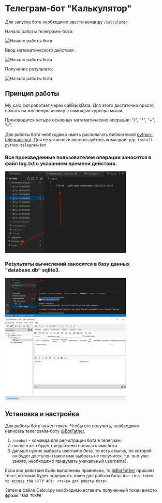 # Телеграм-бот "Калькулятор"

Для запуска бота необходимо ввести команду `/calculater`.

Начало работы телеграмм-бота:

<img src="calc1.jpg" width="400" alt="Начало работы бота">

Ввод математического действия:

<img src="calc2.jpg" width="400" alt="Начало работы бота">

Получение результата:

<img src="calc3.jpg" width="400" alt="Начало работы бота">


## Принцип работы

My_calc_bot работает через callBackData. Для этого достаточно просто нажать на желаемую ячейку с помощью курсора мыши.

Производится четыре основных математических операции: "/", "*", "+", "-".

Для работы бота необходимо иметь располагать библиотекой [python-telegram-bot](https://python-telegram-bot.org/). Для её установки воспользуйтесь командой:
`pip install python-telegram-bot`

### Все произведенные пользователем операции заносятся в файл log.txt с указанием времени действия.

<img src="Screens/db0.jpg" width="400" alt="Залогированные данные">

### Результаты вычислений заносятся в базу данных "database.db" sqlite3.

<img src="Screens/db2.jpg" width="400" alt="Результаты в СУБД">

<img src="Screens/db1.jpg" width="400" alt="Результаты в СУБД">

## Установка и настройка

Для работы бота нужен токен. Чтобы его получить, необходимо написать телеграмм-боту [@BotFather](https://t.me/BotFather).
1) `/newbot` - команда для регистрации бота в телеграм.
2) после этого будет предложено написать имя бота.
3) дальше нужно выбрать username бота, то есть ссылку, по которой он будет доступен (такое имя выбрать не получится, т.к. оно уже занято, необходимо придумать уникальный username).

Если все действия были выполнены правильно, то [@BotFather](https://t.me/BotFather) пришлет текст, который будет содержать токен для работы бота:
`Use this token to access the HTTP API: <токен для работы бота>`

Затем в файле Calcul.py необходимо вставить полученный токен вместо фразы `'ВАШ ТОКЕН'`
